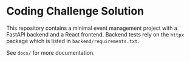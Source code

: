 # Coding Challenge Solution

This repository contains a minimal event management project with a FastAPI backend and a React frontend.
Backend tests rely on the `httpx` package which is listed in `backend/requirements.txt`.

See `docs/` for more documentation.
